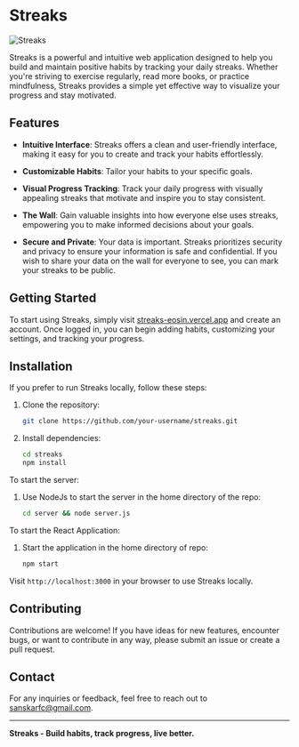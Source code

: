 # Streaks

![Streaks](https://github.com/sanskarfc/streaks/assets/72058551/dc55cd6f-7705-4b05-be34-318b61a941ae)



Streaks is a powerful and intuitive web application designed to help you build and maintain positive habits by tracking your daily streaks. Whether you're striving to exercise regularly, read more books, or practice mindfulness, Streaks provides a simple yet effective way to visualize your progress and stay motivated.

## Features

- **Intuitive Interface**: Streaks offers a clean and user-friendly interface, making it easy for you to create and track your habits effortlessly.

- **Customizable Habits**: Tailor your habits to your specific goals.

- **Visual Progress Tracking**: Track your daily progress with visually appealing streaks that motivate and inspire you to stay consistent.

- **The Wall**: Gain valuable insights into how everyone else uses streaks, empowering you to make informed decisions about your goals.

- **Secure and Private**: Your data is important. Streaks prioritizes security and privacy to ensure your information is safe and confidential. If you wish to share your data on the wall for everyone to see, you can mark your streaks to be public.

## Getting Started

To start using Streaks, simply visit [streaks-eosin.vercel.app](https://streaks-eosin.vercel.app/) and create an account. Once logged in, you can begin adding habits, customizing your settings, and tracking your progress.

## Installation

If you prefer to run Streaks locally, follow these steps:

1. Clone the repository:
   ```bash
   git clone https://github.com/your-username/streaks.git
   ```

2. Install dependencies:
   ```bash
   cd streaks
   npm install
   ```

To start the server: 

1. Use NodeJs to start the server in the home directory of the repo:
   ```bash
   cd server && node server.js
   ```

To start the React Application: 

1. Start the application in the home directory of repo:
   ```bash
   npm start
   ```

Visit `http://localhost:3000` in your browser to use Streaks locally.

## Contributing

Contributions are welcome! If you have ideas for new features, encounter bugs, or want to contribute in any way, please submit an issue or create a pull request.

## Contact

For any inquiries or feedback, feel free to reach out to [sanskarfc@gmail.com](mailto:sanskarfc@gmail.com).

---

**Streaks - Build habits, track progress, live better.**
